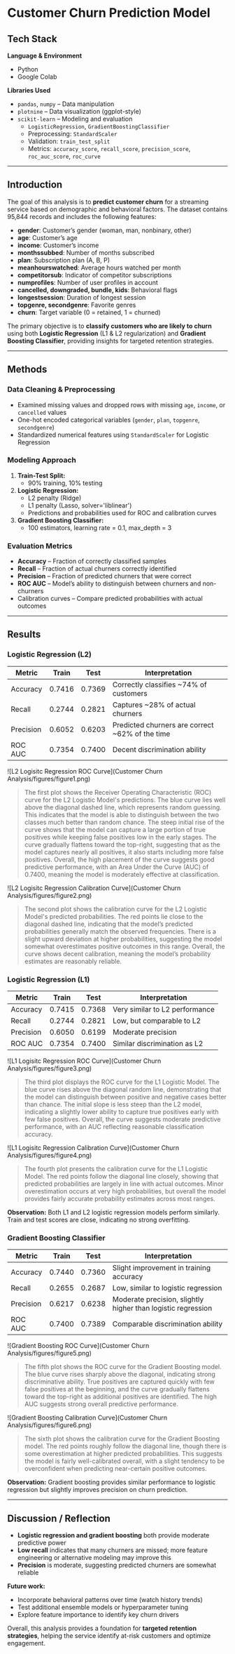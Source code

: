 # Customer Churn Prediction Model

## Tech Stack

**Language & Environment**

- Python
- Google Colab

**Libraries Used**

- `pandas`, `numpy` – Data manipulation
- `plotnine` – Data visualization (ggplot-style)
- `scikit-learn` – Modeling and evaluation
  - `LogisticRegression`, `GradientBoostingClassifier`
  - Preprocessing: `StandardScaler`
  - Validation: `train_test_split`
  - Metrics: `accuracy_score`, `recall_score`, `precision_score`, `roc_auc_score`, `roc_curve`

---

## Introduction

The goal of this analysis is to **predict customer churn** for a streaming service based on demographic and behavioral factors. The dataset contains 95,844 records and includes the following features:

- **gender**: Customer’s gender (woman, man, nonbinary, other)  
- **age**: Customer’s age  
- **income**: Customer’s income  
- **monthssubbed**: Number of months subscribed  
- **plan**: Subscription plan (A, B, P)  
- **meanhourswatched**: Average hours watched per month  
- **competitorsub**: Indicator of competitor subscriptions  
- **numprofiles**: Number of user profiles in account  
- **cancelled, downgraded, bundle, kids**: Behavioral flags  
- **longestsession**: Duration of longest session  
- **topgenre, secondgenre**: Favorite genres  
- **churn**: Target variable (0 = retained, 1 = churned)  

The primary objective is to **classify customers who are likely to churn** using both **Logistic Regression** (L1 & L2 regularization) and **Gradient Boosting Classifier**, providing insights for targeted retention strategies.

---

## Methods

### Data Cleaning & Preprocessing

- Examined missing values and dropped rows with missing `age`, `income`, or `cancelled` values  
- One-hot encoded categorical variables (`gender`, `plan`, `topgenre`, `secondgenre`)  
- Standardized numerical features using `StandardScaler` for Logistic Regression  

### Modeling Approach

1. **Train-Test Split:**  
   - 90% training, 10% testing  
2. **Logistic Regression:**  
   - L2 penalty (Ridge)  
   - L1 penalty (Lasso, solver='liblinear')  
   - Predictions and probabilities used for ROC and calibration curves  
3. **Gradient Boosting Classifier:**  
   - 100 estimators, learning rate = 0.1, max_depth = 3  

### Evaluation Metrics

- **Accuracy** – Fraction of correctly classified samples  
- **Recall** – Fraction of actual churners correctly identified  
- **Precision** – Fraction of predicted churners that were correct  
- **ROC AUC** – Model’s ability to distinguish between churners and non-churners  
- Calibration curves – Compare predicted probabilities with actual outcomes  

---

## Results

### Logistic Regression (L2)

| Metric    | Train   | Test   | Interpretation                          |
|-----------|---------|--------|----------------------------------------|
| Accuracy  | 0.7416  | 0.7369 | Correctly classifies ~74% of customers |
| Recall    | 0.2744  | 0.2821 | Captures ~28% of actual churners       |
| Precision | 0.6052  | 0.6203 | Predicted churners are correct ~62% of the time |
| ROC AUC   | 0.7354  | 0.7400 | Decent discrimination ability           |

![L2 Logisitc Regression ROC Curve](Customer Churn Analysis/figures/figure1.png)
> The first plot shows the Receiver Operating Characteristic (ROC) curve for the L2 Logistic Model's predictions. The blue curve lies well above the diagonal dashed line, which represents random guessing. This indicates that the model is able to distinguish between the two classes much better than random chance. The steep initial rise of the curve shows that the model can capture a large portion of true positives while keeping false positives low in the early stages. The curve gradually flattens toward the top-right, suggesting that as the model captures nearly all positives, it also starts including more false positives. Overall, the high placement of the curve suggests good predictive performance, with an Area Under the Curve (AUC) of 0.7400, meaning the model is moderately effective at classification.

![L2 Logisitc Regression Calibration Curve](Customer Churn Analysis/figures/figure2.png)
> The second plot shows the calibration curve for the L2 Logistic Model's predicted probabilities. The red points lie close to the diagonal dashed line, indicating that the model’s predicted probabilities generally match the observed frequencies. There is a slight upward deviation at higher probabilities, suggesting the model somewhat overestimates positive outcomes in this range. Overall, the curve shows decent calibration, meaning the model’s probability estimates are reasonably reliable.

### Logistic Regression (L1)

| Metric    | Train   | Test   | Interpretation                       |
|-----------|---------|--------|-------------------------------------|
| Accuracy  | 0.7415  | 0.7368 | Very similar to L2 performance      |
| Recall    | 0.2744  | 0.2821 | Low, but comparable to L2           |
| Precision | 0.6050  | 0.6199 | Moderate precision                  |
| ROC AUC   | 0.7354  | 0.7400 | Similar discrimination as L2        |

![L1 Logisitc Regression ROC Curve](Customer Churn Analysis/figures/figure3.png)
> The third plot displays the ROC curve for the L1 Logistic Model. The blue curve rises above the diagonal random line, demonstrating that the model can distinguish between positive and negative cases better than chance. The initial slope is less steep than the L2 model, indicating a slightly lower ability to capture true positives early with few false positives. Overall, the curve suggests moderate predictive performance, with an AUC reflecting reasonable classification accuracy.

![L1 Logisitc Regression Calibration Curve](Customer Churn Analysis/figures/figure4.png)
> The fourth plot presents the calibration curve for the L1 Logistic Model. The red points follow the diagonal line closely, showing that predicted probabilities are largely in line with actual outcomes. Minor overestimation occurs at very high probabilities, but overall the model provides fairly accurate probability estimates across most ranges.

**Observation:** Both L1 and L2 logistic regression models perform similarly. Train and test scores are close, indicating no strong overfitting.

### Gradient Boosting Classifier

| Metric    | Train   | Test   | Interpretation                                    |
|-----------|---------|--------|--------------------------------------------------|
| Accuracy  | 0.7440  | 0.7360 | Slight improvement in training accuracy         |
| Recall    | 0.2655  | 0.2687 | Low, similar to logistic regression             |
| Precision | 0.6217  | 0.6238 | Moderate precision, slightly higher than logistic regression |
| ROC AUC   | 0.7400  | 0.7389 | Comparable discrimination ability               |

![Gradient Boosting ROC Curve](Customer Churn Analysis/figures/figure5.png)
> The fifth plot shows the ROC curve for the Gradient Boosting model. The blue curve rises sharply above the diagonal, indicating strong discriminative ability. True positives are captured quickly with few false positives at the beginning, and the curve gradually flattens toward the top-right as additional positives are identified. The high AUC suggests strong overall predictive performance.

![Gradient Boosting Calibration Curve](Customer Churn Analysis/figures/figure6.png)
> The sixth plot shows the calibration curve for the Gradient Boosting model. The red points roughly follow the diagonal line, though there is some overestimation at higher predicted probabilities. This suggests the model is fairly well-calibrated overall, with a slight tendency to be overconfident when predicting near-certain positive outcomes.

**Observation:** Gradient boosting provides similar performance to logistic regression but slightly improves precision on churn prediction.

---

## Discussion / Reflection

- **Logistic regression and gradient boosting** both provide moderate predictive power  
- **Low recall** indicates that many churners are missed; more feature engineering or alternative modeling may improve this  
- **Precision** is moderate, suggesting predicted churners are somewhat reliable  

**Future work:**

- Incorporate behavioral patterns over time (watch history trends)  
- Test additional ensemble models or hyperparameter tuning  
- Explore feature importance to identify key churn drivers  

Overall, this analysis provides a foundation for **targeted retention strategies**, helping the service identify at-risk customers and optimize engagement.
